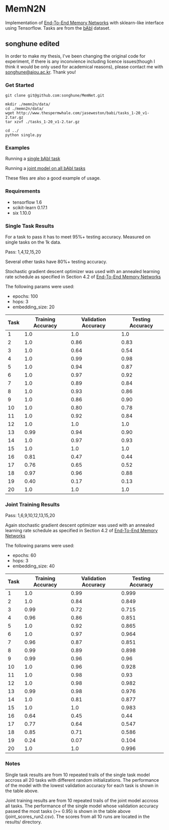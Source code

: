 # MemN2N

Implementation of [End-To-End Memory Networks](http://arxiv.org/abs/1503.08895) with sklearn-like interface using Tensorflow. Tasks are from the [bAbl](http://arxiv.org/abs/1502.05698) dataset.

## songhune edited

In order to make my thesis, I've been changing the original code for experiment, if there is any inconvience including licence issues(though I think it would be only used for academical reasons), please contact me with songhune@ajou.ac.kr. Thank you!

### Get Started

```
git clone git@github.com:songhune/MemNet.git

mkdir ./memn2n/data/
cd ./memn2n/data/
wget http://www.thespermwhale.com/jaseweston/babi/tasks_1-20_v1-2.tar.gz
tar xzvf ./tasks_1-20_v1-2.tar.gz

cd ../
python single.py
```

### Examples

Running a [single bAbI task](./single.py)

Running a [joint model on all bAbI tasks](./joint.py)

These files are also a good example of usage.

### Requirements

* tensorflow 1.6
* scikit-learn 0.17.1
* six 1.10.0

### Single Task Results

For a task to pass it has to meet 95%+ testing accuracy. Measured on single tasks on the 1k data.

Pass: 1,4,12,15,20

Several other tasks have 80%+ testing accuracy.

Stochastic gradient descent optimizer was used with an annealed learning rate schedule as specified in Section 4.2 of [End-To-End Memory Networks](http://arxiv.org/abs/1503.08895)

The following params were used:
  * epochs: 100
  * hops: 3
  * embedding_size: 20

Task  |  Training Accuracy  |  Validation Accuracy  |  Testing Accuracy
------|---------------------|-----------------------|------------------
1     |  1.0                |  1.0                  |  1.0
2     |  1.0                |  0.86                 |  0.83
3     |  1.0                |  0.64                 |  0.54
4     |  1.0                |  0.99                 |  0.98
5     |  1.0                |  0.94                 |  0.87
6     |  1.0                |  0.97                 |  0.92
7     |  1.0                |  0.89                 |  0.84
8     |  1.0                |  0.93                 |  0.86
9     |  1.0                |  0.86                 |  0.90
10    |  1.0                |  0.80                 |  0.78
11    |  1.0                |  0.92                 |  0.84
12    |  1.0                |  1.0                  |  1.0
13    |  0.99               |  0.94                 |  0.90
14    |  1.0                |  0.97                 |  0.93
15    |  1.0                |  1.0                  |  1.0
16    |  0.81               |  0.47                 |  0.44
17    |  0.76               |  0.65                 |  0.52
18    |  0.97               |  0.96                 |  0.88
19    |  0.40               |  0.17                 |  0.13
20    |  1.0                |  1.0                  |  1.0


### Joint Training Results

Pass: 1,6,9,10,12,13,15,20

Again stochastic gradient descent optimizer was used with an annealed learning rate schedule as specified in Section 4.2 of [End-To-End Memory Networks](http://arxiv.org/abs/1503.08895)

The following params were used:
  * epochs: 60
  * hops: 3
  * embedding_size: 40

Task  | Training Accuracy | Validation Accuracy |  Testing Accuracy
------|-------------------|---------------------|------------------- 
1     | 1.0               | 0.99                | 0.999
2     | 1.0               | 0.84                | 0.849
3     | 0.99              | 0.72                | 0.715
4     | 0.96              | 0.86                | 0.851
5     | 1.0               | 0.92                | 0.865
6     | 1.0               | 0.97                | 0.964
7     | 0.96              | 0.87                | 0.851
8     | 0.99              | 0.89                | 0.898
9     | 0.99              | 0.96                | 0.96
10    | 1.0               | 0.96                | 0.928
11    | 1.0               | 0.98                | 0.93
12    | 1.0               | 0.98                | 0.982
13    | 0.99              | 0.98                | 0.976
14    | 1.0               | 0.81                | 0.877
15    | 1.0               | 1.0                 | 0.983
16    | 0.64              | 0.45                | 0.44
17    | 0.77              | 0.64                | 0.547
18    | 0.85              | 0.71                | 0.586
19    | 0.24              | 0.07                | 0.104
20    | 1.0               | 1.0                 | 0.996



### Notes

Single task results are from 10 repeated trails of the single task model accross all 20 tasks with different random initializations. The performance of the model with the lowest validation accuracy for each task is shown in the table above.

Joint training results are from 10 repeated trails of the joint model accross all tasks. The performance of the single model whose validation accuracy passed the most tasks (>= 0.95) is shown in the table above (joint_scores_run2.csv). The scores from all 10 runs are located in the results/ directory.
